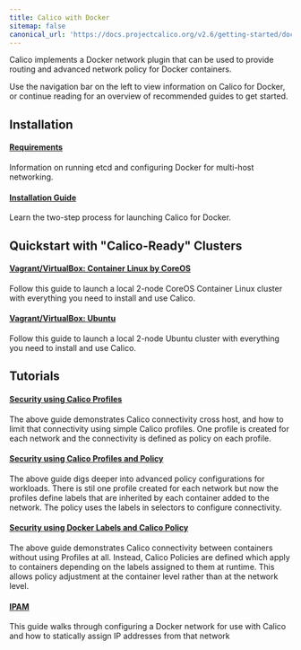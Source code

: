 ```yaml
---
title: Calico with Docker
sitemap: false 
canonical_url: 'https://docs.projectcalico.org/v2.6/getting-started/docker/'
---
```


Calico implements a Docker network plugin that can be used to provide routing and advanced network policy for Docker containers.

Use the navigation bar on the left to view information on Calico for Docker,
or continue reading for an overview of recommended guides to get started.


## Installation

#### [Requirements](installation/requirements)

Information on running etcd and configuring Docker for multi-host networking.

#### [Installation Guide]({{site.baseurl}}/{{page.version}}/getting-started/docker/installation/manual)

Learn the two-step process for launching Calico for Docker.

## Quickstart with "Calico-Ready" Clusters

#### [Vagrant/VirtualBox: Container Linux by CoreOS](installation/vagrant-coreos)

Follow this guide to launch a local 2-node CoreOS Container Linux cluster with everything
you need to install and use Calico.

#### [Vagrant/VirtualBox: Ubuntu](installation/vagrant-ubuntu)

Follow this guide to launch a local 2-node Ubuntu cluster with everything
you need to install and use Calico.

## Tutorials

#### [Security using Calico Profiles]({{site.baseurl}}/{{page.version}}/getting-started/docker/tutorials/security-using-calico-profiles)

The above guide demonstrates Calico connectivity cross host, and how to limit
that connectivity using simple Calico profiles.  One profile is created for
each network and the connectivity is defined as policy on each profile.

#### [Security using Calico Profiles and Policy]({{site.baseurl}}/{{page.version}}/getting-started/docker/tutorials/security-using-calico-profiles-and-policy)

The above guide digs deeper into advanced policy configurations for workloads.
There is stil one profile created for each network but now the profiles define
labels that are inherited by each container added to the network.  The policy uses
the labels in selectors to configure connectivity.

#### [Security using Docker Labels and Calico Policy]({{site.baseurl}}/{{page.version}}/getting-started/docker/tutorials/security-using-docker-labels-and-calico-policy)

The above guide demonstrates Calico connectivity between containers without using
Profiles at all.  Instead, Calico Policies are defined which apply to
containers depending on the labels assigned to them at runtime.  This allows
policy adjustment at the container level rather than at the network level.

#### [IPAM]({{site.baseurl}}/{{page.version}}/getting-started/docker/tutorials/ipam)

This guide walks through configuring a Docker network for use with Calico and how to statically assign IP addresses from that network
